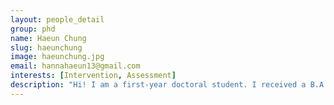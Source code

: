 ```yaml
---
layout: people_detail
group: phd
name: Haeun Chung
slug: haeunchung
image: haeunchung.jpg
email: hannahaeun13@gmail.com
interests: [Intervention, Assessment]
description: "Hi! I am a first-year doctoral student. I received a B.A. in Communication Sciences and Disorders from the University of Iowa and M.A. in Communication Sciences and Disorders from Ewha Womans University. Before pursuing my PhD, I worked with children with dyslexia as a speech-language pathologist. My research interests include learning mechanisms underlying language acquisition in children, and language and literacy development in linguistically diverse children."
---
```


